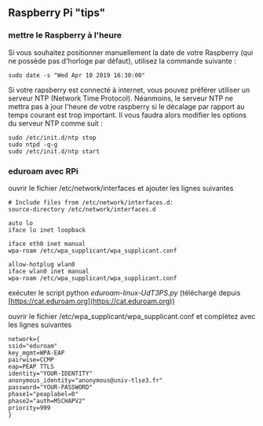 ## Raspberry Pi "tips"
### mettre le Raspberry à l'heure
Si vous souhaitez positionner manuellement la date de votre Raspberry (qui ne possède pas d'horloge par défaut), utilisez la commande suivante :

~~~~
sudo date -s "Wed Apr 10 2019 16:30:00"
~~~~

Si votre rapsberry est connecté à internet, vous pouvez préférer utiliser un serveur NTP (Network Time Protocol). Néanmoins, le serveur NTP ne mettra pas à jour l'heure de votre raspberry si le décalage par rapport au temps courant est trop important.
Il vous faudra alors modifier les options du serveur NTP comme suit :
~~~~
sudo /etc/init.d/ntp stop
sudo ntpd -q-g
sudo /etc/init.d/ntp start
~~~~	

### eduroam avec RPi
ouvrir le fichier /etc/network/interfaces et ajouter les lignes suivantes

~~~~
# Include files from /etc/network/interfaces.d:
source-directory /etc/network/interfaces.d

auto lo
iface lo inet loopback

iface eth0 inet manual
wpa-roam /etc/wpa_supplicant/wpa_supplicant.conf

allow-hotplug wlan0
iface wlan0 inet manual
wpa-roam /etc/wpa_supplicant/wpa_supplicant.conf
~~~~

exécuter le script python *eduroam-linux-UdT3PS.py* (téléchargé depuis  [https://cat.eduroam.org](https://cat.eduroam.org))

ouvrir le fichier /etc/wpa_supplicant/wpa_supplicant.conf et complétez avec les lignes suivantes

~~~~
network={
ssid="eduroam"
key_mgmt=WPA-EAP
pairwise=CCMP
eap=PEAP TTLS
identity="YOUR-IDENTITY"
anonymous_identity="anonymous@univ-tlse3.fr"
password="YOUR-PASSWORD"
phase1="peaplabel=0"
phase2="auth=MSCHAPV2"
priority=999
}
~~~~
